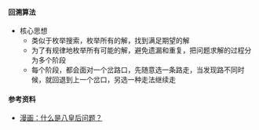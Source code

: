 #### 回溯算法
- 核心思想
  - 类似于枚举搜索，枚举所有的解，找到满足期望的解
  - 为了有规律地枚举所有可能的解，避免遗漏和重复，把问题求解的过程分为多个阶段
  - 每个阶段，都会面对一个岔路口，先随意选一条路走，当发现路不同时候，就回退到上一个岔口，另选一种走法继续走

#### 参考资料
- [漫画：什么是八皇后问题？](https://blog.csdn.net/bjweimengshu/article/details/79386101)